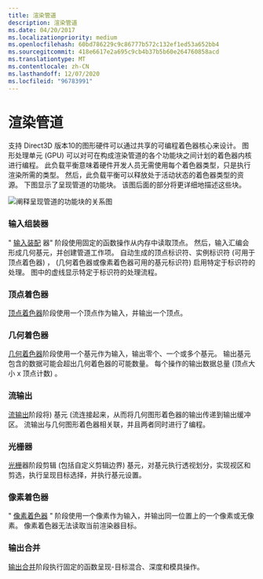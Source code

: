 ```yaml
---
title: 渲染管道
description: 渲染管道
ms.date: 04/20/2017
ms.localizationpriority: medium
ms.openlocfilehash: 60bd786229c9c86777b572c132ef1ed53a652bb4
ms.sourcegitcommit: 418e6617e2a695c9cb4b37b5b60e264760858acd
ms.translationtype: MT
ms.contentlocale: zh-CN
ms.lasthandoff: 12/07/2020
ms.locfileid: "96783991"
---
```

# <a name="rendering-pipeline"></a>渲染管道


支持 Direct3D 版本10的图形硬件可以通过共享的可编程着色器核心来设计。 图形处理单元 (GPU) 可以对可在构成渲染管道的各个功能块之间计划的着色器内核进行编程。 此负载平衡意味着硬件开发人员无需使用每个着色器类型，只是执行渲染所需的类型。 然后，此负载平衡可以释放处于活动状态的着色器类型的资源。 下图显示了呈现管道的功能块。 该图后面的部分将更详细地描述这些块。

![阐释呈现管道的功能块的关系图](images/pipeline.png)

### <a name="span-idinput_assemblerspanspan-idinput_assemblerspan-input-assembler"></a><span id="input_assembler"></span><span id="INPUT_ASSEMBLER"></span> 输入组装器

" [输入装配](input-assembler-stage.md) 器" 阶段使用固定的函数操作从内存中读取顶点。 然后，输入汇编会形成几何基元，并创建管道工作项。 自动生成的顶点标识符、实例标识符 (可用于顶点着色器) ， (几何着色器或像素着色器可用的基元标识符) 启用特定于标识符的处理。 图中的虚线显示特定于标识符的处理流程。

### <a name="span-idvertex_shaderspanspan-idvertex_shaderspan-vertex-shader"></a><span id="vertex_shader"></span><span id="VERTEX_SHADER"></span> 顶点着色器

[顶点着色器](vertex-shader-stage.md)阶段使用一个顶点作为输入，并输出一个顶点。

### <a name="span-idgeometry_shaderspanspan-idgeometry_shaderspan-geometry-shader"></a><span id="geometry_shader"></span><span id="GEOMETRY_SHADER"></span> 几何着色器

[几何着色器](geometry-shader-stage.md)阶段使用一个基元作为输入，输出零个、一个或多个基元。 输出基元包含的数据可能会超出几何着色器的可能数量。 每个操作的输出数据总量 (顶点大小 x 顶点计数) 。

### <a name="span-idstream_outputspanspan-idstream_outputspan-stream-output"></a><span id="stream_output"></span><span id="STREAM_OUTPUT"></span> 流输出

[流输出](stream-output-stage.md)阶段将) 基元 (流连接起来，从而将几何图形着色器的输出传递到输出缓冲区。 流输出与几何图形着色器相关联，并且两者同时进行了编程。

### <a name="span-idrasterizerspanspan-idrasterizerspan-rasterizer"></a><span id="rasterizer"></span><span id="RASTERIZER"></span> 光栅器

[光栅](rasterizer-block.md)器阶段剪辑 (包括自定义剪辑边界) 基元，对基元执行透视划分，实现视区和剪选，执行呈现目标选择，并执行基元设置。

### <a name="span-idpixel_shaderspanspan-idpixel_shaderspan-pixel-shader"></a><span id="pixel_shader"></span><span id="PIXEL_SHADER"></span> 像素着色器

" [像素着色器](pixel-shader-stage.md) " 阶段使用一个像素作为输入，并输出同一位置上的一个像素或无像素。 像素着色器无法读取当前渲染器目标。

### <a name="span-idoutput_mergerspanspan-idoutput_mergerspan-output-merger"></a><span id="output_merger"></span><span id="OUTPUT_MERGER"></span> 输出合并

[输出合并](output-merger-stage.md)阶段执行固定的函数呈现-目标混合、深度和模具操作。

 

 





